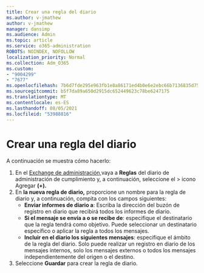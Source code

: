 ```yaml
---
title: Crear una regla del diario
ms.author: v-jmathew
author: v-jmathew
manager: dansimp
ms.audience: Admin
ms.topic: article
ms.service: o365-administration
ROBOTS: NOINDEX, NOFOLLOW
localization_priority: Normal
ms.collection: Adm_O365
ms.custom:
- "9004299"
- "7677"
ms.openlocfilehash: 7b6d7fde295e963fb1e8a86171ed4b0e6e2ebc66b7136835d75f5f8c1b19f9de
ms.sourcegitcommit: b5f7da89a650d2915dc652449623c78be6247175
ms.translationtype: MT
ms.contentlocale: es-ES
ms.lasthandoff: 08/05/2021
ms.locfileid: "53988816"
---
```

# <a name="create-a-journal-rule"></a>Crear una regla del diario

A continuación se muestra cómo hacerlo:

1. En el [Exchange de administración,](https://go.microsoft.com/fwlink/p/?linkid=2059104)vaya a **Reglas** del diario de administración de cumplimiento y, a continuación, seleccione el  >  icono Agregar **(+).**
2. En **la nueva regla de diario,** proporcione un nombre para la regla de diario y, a continuación, compita con los campos siguientes:  
    - **Enviar informes de diario a**: Escriba la dirección del buzón de registro en diario que recibirá todos los informes de diario.  
    - **Si el mensaje se envía a o se recibe de**: especifique el destinatario que la regla tendrá como objetivo. Puede seleccionar un destinatario específico o aplicar la regla a todos los mensajes.  
    - **Incluir en el diario los siguientes mensajes**: especifique el ámbito de la regla del diario. Solo puede realizar un registro en diario de los mensajes internos, solo los mensajes externos o todos los mensajes independientemente del origen o el destino.
3. Seleccione **Guardar** para crear la regla de diario.
